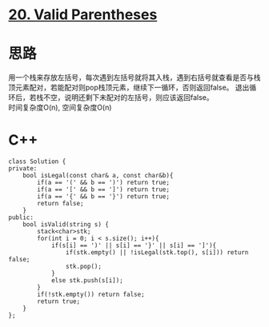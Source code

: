 # [20. Valid Parentheses](https://leetcode.com/problems/valid-parentheses/description/)
# 思路
用一个栈来存放左括号，每次遇到左括号就将其入栈，遇到右括号就查看是否与栈顶元素配对，若能配对则pop栈顶元素，继续下一循环，否则返回false。
退出循环后，若栈不空，说明还剩下未配对的左括号，则应该返回false。   
时间复杂度O(n), 空间复杂度O(n)
# C++
```
class Solution {
private:
    bool isLegal(const char& a, const char&b){
        if(a == '(' && b == ')') return true;
        if(a == '[' && b == ']') return true;
        if(a == '{' && b == '}') return true;
        return false;
    }
public:
    bool isValid(string s) {
        stack<char>stk;
        for(int i = 0; i < s.size(); i++){
            if(s[i] == ')' || s[i] == '}' || s[i] == ']'){
                if(stk.empty() || !isLegal(stk.top(), s[i])) return false;
                stk.pop();
            }
            else stk.push(s[i]);
        }
        if(!stk.empty()) return false;
        return true;
    }
};
```
